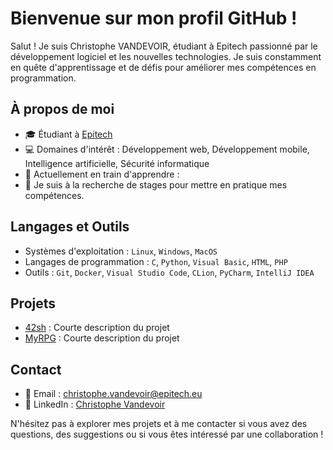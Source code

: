 # Bienvenue sur mon profil GitHub !

Salut ! Je suis Christophe VANDEVOIR, étudiant à Epitech passionné par le développement logiciel et les nouvelles technologies. Je suis constamment en quête d'apprentissage et de défis pour améliorer mes compétences en programmation.

## À propos de moi

- 🎓 Étudiant à [Epitech](https://www.epitech.eu/)
- 💻 Domaines d'intérêt : Développement web, Développement mobile, Intelligence artificielle, Sécurité informatique
- 🌱 Actuellement en train d'apprendre : 
- 🔭 Je suis à la recherche de stages pour mettre en pratique mes compétences.

## Langages et Outils

- Systèmes d'exploitation : `Linux`, `Windows`, `MacOS`
- Langages de programmation : `C`, `Python`, `Visual Basic`, `HTML`, `PHP`
- Outils : `Git`, `Docker`, `Visual Studio Code`, `CLion`, `PyCharm`, `IntelliJ IDEA`

## Projets

- [42sh](https://github.com/ItsKarmaOff/42sh) : Courte description du projet
- [MyRPG](https://github.com/ItsKarmaOff/MyRPG) : Courte description du projet

## Contact

- 📧 Email : [christophe.vandevoir@epitech.eu](mailto:christophe.vandevoir@epitech.eu)
- 💼 LinkedIn : [Christophe Vandevoir](https://www.linkedin.com/in/christophe-vandevoir/)

N'hésitez pas à explorer mes projets et à me contacter si vous avez des questions, des suggestions ou si vous êtes intéressé par une collaboration !
